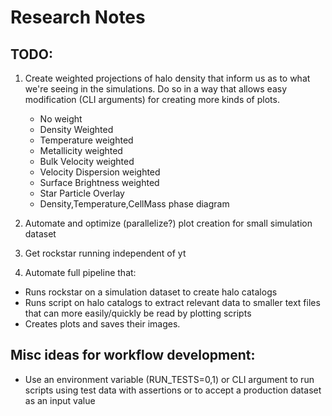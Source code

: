 # Research Notes

<!-- <img src="https://render.githubusercontent.com/render/math?math=f =\frac{\displaystyle M_*}{\displaystyle \frac{\Omega_b}{\Omega_m}M_{vir}}"> -->

## TODO:
1) Create weighted projections of halo density that inform us as to what we're seeing in the simulations. Do so in a way that allows easy modification (CLI arguments) for creating more kinds of plots.
   - No weight
   - Density Weighted
   - Temperature weighted
   - Metallicity weighted
   - Bulk Velocity weighted
   - Velocity Dispersion weighted
   - Surface Brightness weighted
   - Star Particle Overlay
   - Density,Temperature,CellMass phase diagram
 
 2) Automate and optimize (parallelize?) plot creation for small simulation dataset
 
 3) Get rockstar running independent of yt
 
 4) Automate full pipeline that:
   - Runs rockstar on a simulation dataset to create halo catalogs
   - Runs script on halo catalogs to extract relevant data to smaller text files that can more easily/quickly be read by plotting scripts
   - Creates plots and saves their images. 
   
## Misc ideas for workflow development:
   - Use an environment variable (RUN_TESTS=0,1) or CLI argument to run scripts using test data with assertions or to accept a production dataset as an input value
   




